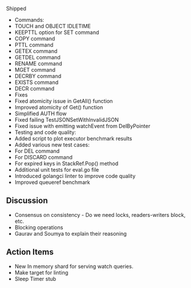 ---
---

Shipped

- Commands:
- TOUCH and OBJECT IDLETIME
- KEEPTTL option for SET command
- COPY command
- PTTL command
- GETEX command
- GETDEL command
- RENAME command
- MGET command
- DECRBY command
- EXISTS command
- DECR command
- Fixes
- Fixed atomicity issue in GetAll() function
- Improved atomicity of Get() function
- Simplified AUTH flow
- Fixed failing TestJSONSetWithInvalidJSON
- Fixed issue with emitting watchEvent from DelByPointer
- Testing and code quality:
- Added script to plot executor benchmark results
- Added various new test cases:
- For DEL command
- For DISCARD command
- For expired keys in StackRef.Pop() method
- Additional unit tests for eval.go file
- Introduced golangci linter to improve code quality
- Improved queueref benchmark

## Discussion

- Consensus on consistency - Do we need locks, readers-writers block, etc.
- Blocking operations
- Gaurav and Soumya to explain their reasoning

## Action Items

- New In memory shard for serving watch queries.
- Make target for linting
- Sleep Timer stub
